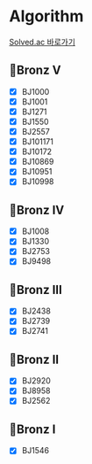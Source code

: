 # Algorithm
[Solved.ac 바로가기](https://solved.ac/class)
## 🥉Bronz V
- [X] BJ1000
- [X] BJ1001
- [X] BJ1271
- [X] BJ1550
- [X] BJ2557
- [X] BJ101171
- [X] BJ10172
- [X] BJ10869
- [X] BJ10951
- [X] BJ10998
## 🥉Bronz IV
- [X] BJ1008
- [X] BJ1330
- [X] BJ2753
- [X] BJ9498
## 🥉Bronz III
- [X] BJ2438
- [X] BJ2739
- [X] BJ2741
## 🥉Bronz II
- [X] BJ2920
- [X] BJ8958
- [X] BJ2562
## 🥉Bronz I
- [X] BJ1546
